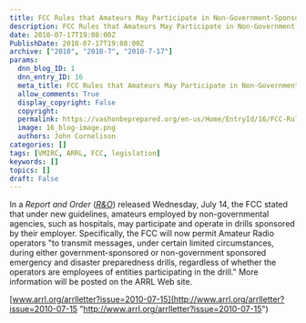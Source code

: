 ```yaml
---
title: FCC Rules that Amateurs May Participate in Non-Government-Sponsored Drills by Employers
description: FCC Rules that Amateurs May Participate in Non-Government-Sponsored Drills by Employers
date: 2010-07-17T19:08:00Z
PublishDate: 2010-07-17T19:08:00Z
archive: ["2010", "2010-7", "2010-7-17"]
params:
  dnn_blog_ID: 1
  dnn_entry_ID: 16
  meta_title: FCC Rules that Amateurs May Participate in Non-Government-Sponsored Drills by Employers
  allow_comments: True
  display_copyright: False
  copyright:
  permalink: https://vashonbeprepared.org/en-us/Home/EntryId/16/FCC-Rules-that-Amateurs-May-Participate-in-Non-Government-Sponsored-Drills-by-Employers
  image: 16_blog-image.png
  authors: John Cornelison
categories: []
tags: [VMIRC, ARRL, FCC, legislation]
keywords: []
topics: []
draft: False
---
```


In a _Report and Order_ (_[R&O](http://hraunfoss.fcc.gov/edocs_public/attachmatch/FCC-10-124A1.pdf)_) released Wednesday, July 14, the FCC stated that under new guidelines, amateurs employed by non-governmental agencies, such as hospitals, may participate and operate in drills sponsored by their employer. Specifically, the FCC will now permit Amateur Radio operators "to transmit messages, under certain limited circumstances, during either government-sponsored or non-government sponsored emergency and disaster preparedness drills, regardless of whether the operators are employees of entities participating in the drill." More information will be posted on the ARRL Web site.

[www.arrl.org/arrlletter?issue=2010-07-15](http://www.arrl.org/arrlletter?issue=2010-07-15 "http://www.arrl.org/arrlletter?issue=2010-07-15")
